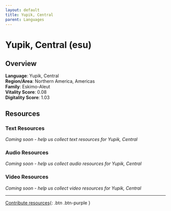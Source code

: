 ```yaml
---
layout: default
title: Yupik, Central
parent: Languages
---
```


# Yupik, Central (esu)

## Overview

**Language**: Yupik, Central  
**Region/Area**: Northern America, Americas  
**Family**: Eskimo-Aleut  
**Vitality Score**: 0.08  
**Digitality Score**: 1.03  

## Resources

### Text Resources
*Coming soon - help us collect text resources for Yupik, Central*

### Audio Resources
*Coming soon - help us collect audio resources for Yupik, Central*

### Video Resources
*Coming soon - help us collect video resources for Yupik, Central*

---

[Contribute resources](https://fairtrain.github.io/){: .btn .btn-purple }
